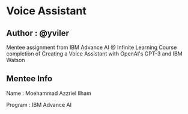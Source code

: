 <h1>Voice Assistant</h1>

<h2>Author : @yviler</h2>

Mentee assignment from IBM Advance AI @ Infinite Learning Course completion of Creating a Voice Assistant with OpenAI's GPT-3 and IBM Watson

<h2>Mentee Info</h2>

Name : Moehammad Azzriel Ilham

Program : IBM Advance AI

